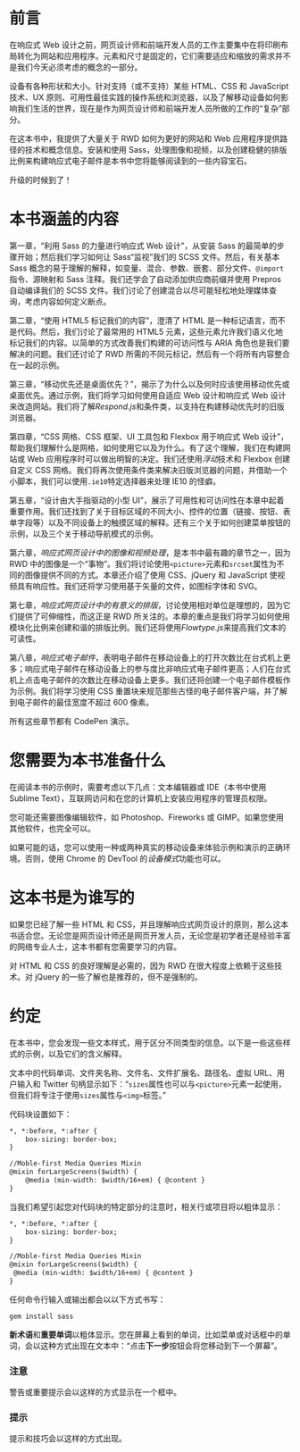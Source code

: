 # 前言

在响应式 Web 设计之前，网页设计师和前端开发人员的工作主要集中在将印刷布局转化为网站和应用程序。元素和尺寸是固定的，它们需要适应和缩放的需求并不是我们今天必须考虑的概念的一部分。

设备有各种形状和大小。针对支持（或不支持）某些 HTML、CSS 和 JavaScript 技术、UX 原则、可用性最佳实践的操作系统和浏览器，以及了解移动设备如何影响我们生活的世界，现在是作为网页设计师和前端开发人员所做的工作的“复杂”部分。

在这本书中，我提供了大量关于 RWD 如何为更好的网站和 Web 应用程序提供路径的技术和概念信息。安装和使用 Sass，处理图像和视频，以及创建稳健的排版比例来构建响应式电子邮件是本书中您将能够阅读到的一些内容宝石。

升级的时候到了！

# 本书涵盖的内容

第一章，“利用 Sass 的力量进行响应式 Web 设计”，从安装 Sass 的最简单的步骤开始；然后我们学习如何让 Sass“监视”我们的 SCSS 文件。然后，有关基本 Sass 概念的易于理解的解释，如变量、混合、参数、嵌套、部分文件、`@import`指令、源映射和 Sass 注释。我们还学会了自动添加供应商前缀并使用 Prepros 自动编译我们的 SCSS 文件。我们讨论了创建混合以尽可能轻松地处理媒体查询，考虑内容如何定义断点。

第二章，“使用 HTML5 标记我们的内容”，澄清了 HTML 是一种标记语言，而不是代码。然后，我们讨论了最常用的 HTML5 元素，这些元素允许我们语义化地标记我们的内容。以简单的方式改善我们构建的可访问性与 ARIA 角色也是我们要解决的问题。我们还讨论了 RWD 所需的不同元标记，然后有一个将所有内容整合在一起的示例。

第三章，“移动优先还是桌面优先？”，揭示了为什么以及何时应该使用移动优先或桌面优先。通过示例，我们将学习如何使用自适应 Web 设计和响应式 Web 设计来改造网站。我们将了解*Respond.js*和条件类，以支持在构建移动优先时的旧版浏览器。

第四章，“CSS 网格、CSS 框架、UI 工具包和 Flexbox 用于响应式 Web 设计”，帮助我们理解什么是网格，如何使用它以及为什么。有了这个理解，我们在构建网站或 Web 应用程序时可以做出明智的决定。我们还使用*浮动*技术和 Flexbox 创建自定义 CSS 网格。我们将再次使用条件类来解决旧版浏览器的问题，并借助一个小脚本，我们可以使用`.ie10`特定选择器来处理 IE10 的怪癖。

第五章，“设计由大手指驱动的小型 UI”，展示了可用性和可访问性在本章中起着重要作用。我们还找到了关于目标区域的不同大小、控件的位置（链接、按钮、表单字段等）以及不同设备上的触摸区域的解释。还有三个关于如何创建菜单按钮的示例，以及三个关于移动导航模式的示例。

第六章，*响应式网页设计中的图像和视频处理*，是本书中最有趣的章节之一，因为 RWD 中的图像是一个“事物”。我们将讨论使用`<picture>`元素和`srcset`属性为不同的图像提供不同的方式。本章还介绍了使用 CSS、jQuery 和 JavaScript 使视频具有响应性。我们还将学习使用基于矢量的文件，如图标字体和 SVG。

第七章，*响应式网页设计中的有意义的排版*，讨论使用相对单位是理想的，因为它们提供了可伸缩性，而这正是 RWD 所关注的。本章的重点是我们将学习如何使用模块化比例来创建和谐的排版比例。我们还将使用*Flowtype.js*来提高我们文本的可读性。

第八章，*响应式电子邮件*，表明电子邮件在移动设备上的打开次数比在台式机上更多；响应式电子邮件在移动设备上的参与度比非响应式电子邮件更高；人们在台式机上点击电子邮件的次数比在移动设备上更多。我们还将创建一个电子邮件模板作为示例。我们将学习使用 CSS 重置块来规范那些古怪的电子邮件客户端，并了解到电子邮件的最佳宽度不超过 600 像素。

所有这些章节都有 CodePen 演示。

# 您需要为本书准备什么

在阅读本书的示例时，需要考虑以下几点：文本编辑器或 IDE（本书中使用 Sublime Text），互联网访问和在您的计算机上安装应用程序的管理员权限。

您可能还需要图像编辑软件，如 Photoshop、Fireworks 或 GIMP。如果您使用其他软件，也完全可以。

如果可能的话，您可以使用一种或两种真实的移动设备来体验示例和演示的正确环境。否则，使用 Chrome 的 DevTool 的*设备模式*功能也可以。

# 这本书是为谁写的

如果您已经了解一些 HTML 和 CSS，并且理解响应式网页设计的原则，那么这本书适合您。无论您是网页设计师还是网页开发人员，无论您是初学者还是经验丰富的网络专业人士，这本书都有您需要学习的内容。

对 HTML 和 CSS 的良好理解是必需的，因为 RWD 在很大程度上依赖于这些技术。对 jQuery 的一些了解也是推荐的，但不是强制的。

# 约定

在本书中，您会发现一些文本样式，用于区分不同类型的信息。以下是一些这些样式的示例，以及它们的含义解释。

文本中的代码单词、文件夹名称、文件名、文件扩展名、路径名、虚拟 URL、用户输入和 Twitter 句柄显示如下：“`sizes`属性也可以与`<picture>`元素一起使用，但我们将专注于使用`sizes`属性与`<img>`标签。”

代码块设置如下：

```html
*, *:before, *:after {
    box-sizing: border-box;
}

//Moble-first Media Queries Mixin
@mixin forLargeScreens($width) {
    @media (min-width: $width/16+em) { @content }
}
```

当我们希望引起您对代码块的特定部分的注意时，相关行或项目将以粗体显示：

```html
*, *:before, *:after {
    box-sizing: border-box;
}

//Moble-first Media Queries Mixin
@mixin forLargeScreens($width) {
 @media (min-width: $width/16+em) { @content }
}

```

任何命令行输入或输出都会以以下方式书写：

```html
gem install sass

```

**新术语**和**重要单词**以粗体显示。您在屏幕上看到的单词，比如菜单或对话框中的单词，会以这种方式出现在文本中：“点击**下一步**按钮会将您移动到下一个屏幕”。

### 注意

警告或重要提示会以这样的方式显示在一个框中。

### 提示

提示和技巧会以这样的方式出现。
